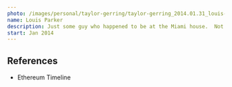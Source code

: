 ```yaml
---
photo: /images/personal/taylor-gerring/taylor-gerring_2014.01.31_louis-parker.png
name: Louis Parker
description: Just some guy who happened to be at the Miami house.  Not a team member.
start: Jan 2014
---
```


## References
- Ethereum Timeline
